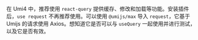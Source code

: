 在 Umi4 中，推荐使用 `react-query` 提供缓存、修改和加载等功能。安装插件后，`use request` 不再推荐使用。可以使用 `@umijs/max` 导入 `request`，它基于 Umijs 的请求使用 Axios。想知道它是否可以与 `useQuery` 一起使用并进行测试，以及它是否有效。
